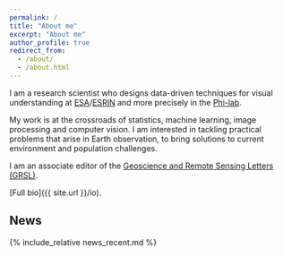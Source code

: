 ```yaml
---
permalink: /
title: "About me"
excerpt: "About me"
author_profile: true
redirect_from: 
  - /about/
  - /about.html
---
```


I am a research scientist who designs data-driven techniques for visual understanding at [ESA](http://www.esa.int/)/[ESRIN](http://www.esa.int/About_Us/ESRIN) and more precisely in the [Phi-lab](http://blogs.esa.int/philab/).

My work is at the crossroads of statistics, machine learning, image processing and computer vision. I am interested in tackling practical problems that arise in Earth observation, to bring solutions to current environment and population challenges.

I am an associate editor of the [Geoscience and Remote Sensing Letters (GRSL)](http://www.grss-ieee.org/publication-category/grsl/).

[Full bio]({{ site.url }}/io).

## News

{% include_relative news_recent.md %}


